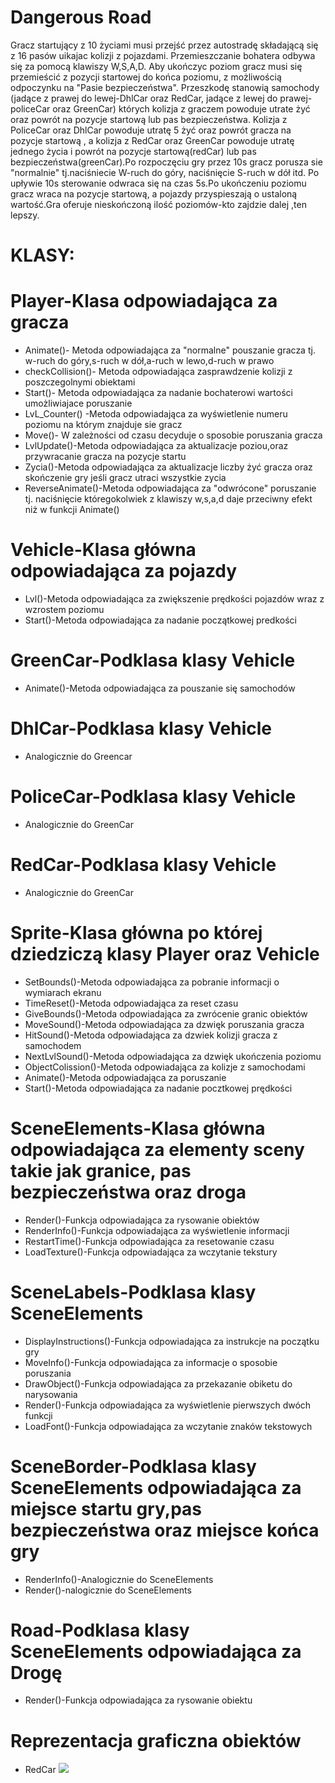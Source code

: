 # Dangerous Road
Gracz startujący z 10 życiami musi przejść przez autostradę składającą się z 16 pasów uikajac kolizji z pojazdami. Przemieszczanie bohatera odbywa się za pomocą klawiszy W,S,A,D. Aby ukończyc poziom gracz musi się przemieścić z pozycji startowej do końca poziomu, z możliwością odpoczynku na "Pasie bezpieczeństwa". Przeszkodę stanowią samochody
(jadące z prawej do lewej-DhlCar oraz RedCar, jadące z lewej do prawej-policeCar oraz GreenCar) których kolizja z graczem powoduje utrate żyć oraz powrót na pozycje startową lub pas bezpieczeństwa.
Kolizja z PoliceCar oraz DhlCar powoduje utratę 5 żyć oraz powrót gracza na pozycje startową , a kolizja z RedCar oraz GreenCar powoduje utratę jednego życia i powrót na 
pozycje startową(redCar) lub pas bezpieczeństwa(greenCar).Po rozpoczęciu gry przez 10s gracz porusza sie "normalnie" tj.naciśniecie W-ruch do góry, naciśnięcie S-ruch w dół itd. Po upływie 10s sterowanie odwraca się na czas 5s.Po ukończeniu poziomu gracz wraca na pozycje startową, a pojazdy przyspieszają o ustaloną wartość.Gra oferuje nieskończoną ilość
poziomów-kto zajdzie dalej ,ten lepszy.



# KLASY:
# Player-Klasa odpowiadająca za gracza
 * Animate()- Metoda odpowiadająca za "normalne" pouszanie gracza tj. w-ruch do góry,s-ruch w dół,a-ruch w lewo,d-ruch w prawo
 * checkCollision()- Metoda odpowiadająca zasprawdzenie kolizji z poszczegolnymi obiektami
 * Start()- Metoda odpowiadająca za nadanie bochaterowi wartości umożliwiajace poruszanie
 * LvL_Counter() -Metoda odpowiadająca za wyświetlenie numeru poziomu na którym znajduje sie gracz
 * Move()- W zależności od czasu decyduje o sposobie poruszania gracza
 * LvlUpdate()-Metoda odpowiadająca za aktualizacje poziou,oraz przywracanie gracza na pozycje startu
 * Zycia()-Metoda odpowiadająca za aktualizacje liczby żyć gracza oraz skończenie gry jeśli gracz utraci wszystkie zycia 
 * ReverseAnimate()-Metoda odpowiadająca za "odwrócone" poruszanie tj. naciśnięcie któregokolwiek z klawiszy w,s,a,d daje przeciwny efekt niż w funkcji Animate()
 
 # Vehicle-Klasa główna odpowiadająca za pojazdy
 * Lvl()-Metoda odpowiadająca za zwiększenie prędkości pojazdów wraz z wzrostem poziomu
 * Start()-Metoda odpowiadająca za nadanie początkowej predkości
 
  # GreenCar-Podklasa klasy Vehicle
 * Animate()-Metoda odpowiadająca za pouszanie się samochodów
 
 # DhlCar-Podklasa klasy Vehicle
 * Analogicznie do Greencar
 
 # PoliceCar-Podklasa klasy Vehicle
 * Analogicznie do GreenCar
 
 # RedCar-Podklasa klasy Vehicle
 * Analogicznie do GreenCar
 
 
 
 # Sprite-Klasa główna po której dziedziczą klasy Player oraz Vehicle
 * SetBounds()-Metoda odpowiadająca za pobranie informacji o wymiarach ekranu
 * TimeReset()-Metoda odpowiadająca za reset czasu
 * GiveBounds()-Metoda odpowiadająca za zwrócenie granic obiektów
 * MoveSound()-Metoda odpowiadająca za dzwięk poruszania gracza
 * HitSound()-Metoda odpowiadająca za dzwiek kolizji gracza z samochodem
 * NextLvlSound()-Metoda odpowiadająca za dzwięk ukończenia poziomu
 * ObjectColission()-Metoda odpowiadająca za kolizje z samochodami
 * Animate()-Metoda odpowiadająca za poruszanie
 * Start()-Metoda odpowiadająca za nadanie pocztkowej prędkości
 

 
 # SceneElements-Klasa główna odpowiadająca za elementy sceny takie jak granice, pas bezpieczeństwa oraz droga
 * Render()-Funkcja odpowiadająca za rysowanie obiektów
 * RenderInfo()-Funkcja odpowiadająca za wyświetlenie informacji
 * RestartTime()-Funkcja odpowiadająca za resetowanie czasu
 * LoadTexture()-Funkcja odpowiadająca za wczytanie tekstury
 
 # SceneLabels-Podklasa klasy SceneElements
 * DisplayInstructions()-Funkcja odpowiadająca za instrukcje na początku gry
 * MoveInfo()-Funkcja odpowiadająca za informacje o sposobie poruszania
 * DrawObject()-Funkcja odpowiadająca za przekazanie obiketu do narysowania
 * Render()-Funkcja odpowiadająca za wyświetlenie pierwszych dwóch funkcji
 * LoadFont()-Funkcja odpowiadająca za wczytanie znaków tekstowych
 
  # SceneBorder-Podklasa klasy SceneElements odpowiadająca za miejsce startu gry,pas bezpieczeństwa oraz miejsce końca gry
 * RenderInfo()-Analogicznie do SceneElements
 * Render()-nalogicznie do SceneElements
 
 # Road-Podklasa klasy SceneElements odpowiadająca za Drogę
 * Render()-Funkcja odpowiadająca za rysowanie obiektu
 
 
 # Reprezentacja graficzna obiektów
 * RedCar 
 ![](texstury/redcar.png)
 
 
 


